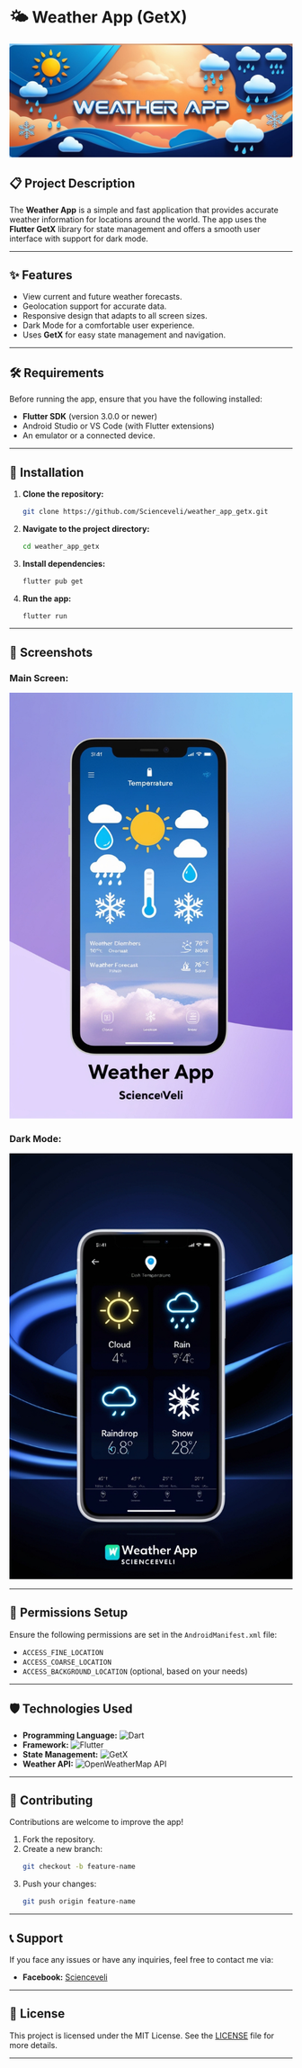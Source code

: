 
# 🌤 Weather App (GetX)

![Weather App Banner](https://github.com/Scienceveli/Weather-Flutter/blob/main/Banner%20(2).jpg)

## 📋 **Project Description**
The **Weather App** is a simple and fast application that provides accurate weather information for locations around the world. The app uses the **Flutter GetX** library for state management and offers a smooth user interface with support for dark mode.

---

## ✨ **Features**
- View current and future weather forecasts.
- Geolocation support for accurate data.
- Responsive design that adapts to all screen sizes.
- Dark Mode for a comfortable user experience.
- Uses **GetX** for easy state management and navigation.

---

## 🛠 **Requirements**
Before running the app, ensure that you have the following installed:

- **Flutter SDK** (version 3.0.0 or newer)
- Android Studio or VS Code (with Flutter extensions)
- An emulator or a connected device.

---

## 🚀 **Installation**
1. **Clone the repository:**
   ```bash
   git clone https://github.com/Scienceveli/weather_app_getx.git
   ```
2. **Navigate to the project directory:**
   ```bash
   cd weather_app_getx
   ```
3. **Install dependencies:**
   ```bash
   flutter pub get
   ```
4. **Run the app:**
   ```bash
   flutter run
   ```

---

## 📱 **Screenshots**
### Main Screen:
![Main Screen](https://github.com/Scienceveli/Weather-Flutter/blob/main/Mainscreen.jpg)

### Dark Mode:
![Dark Mode](https://github.com/Scienceveli/Weather-Flutter/blob/main/Darkmode.jpg)

---

## 🔧 **Permissions Setup**
Ensure the following permissions are set in the `AndroidManifest.xml` file:
- `ACCESS_FINE_LOCATION`
- `ACCESS_COARSE_LOCATION`
- `ACCESS_BACKGROUND_LOCATION` (optional, based on your needs)

---
## 🛡 **Technologies Used**

- **Programming Language:** 
  <img src="https://img.shields.io/badge/Dart-0175C2?style=for-the-badge&logo=dart&logoColor=white" alt="Dart" />
- **Framework:** 
  <img src="https://img.shields.io/badge/Flutter-02569B?style=for-the-badge&logo=flutter&logoColor=white" alt="Flutter" />
- **State Management:** 
  <img src="https://img.shields.io/badge/GetX-2875A5?style=for-the-badge&logo=getx&logoColor=white" alt="GetX" />
- **Weather API:** 
  <img src="https://img.shields.io/badge/OpenWeatherMap-04A6D4?style=for-the-badge&logo=openweathermap&logoColor=white" alt="OpenWeatherMap API" />

---

## 🌟 **Contributing**
Contributions are welcome to improve the app!  
1. Fork the repository.
2. Create a new branch:
   ```bash
   git checkout -b feature-name
   ```
3. Push your changes:
   ```bash
   git push origin feature-name
   ```

---

## 📞 **Support**
If you face any issues or have any inquiries, feel free to contact me via:  
- **Facebook:** [Scienceveli](https://www.facebook.com/sciencael)

---

## 📝 **License**
This project is licensed under the MIT License. See the [LICENSE](LICENSE) file for more details.

---

